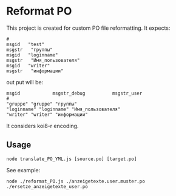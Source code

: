 # Reformat PO
This project is created for custom PO file reformatting.
It expects:
```
#   
msgid   "test"
msgstr   "группы"
msgid   "loginname"
msgstr   "Имя_пользователя"
msgid   "writer"
msgstr   "информации"
```

out put will be:
```
msgid            msgstr_debug          msgstr_user 
# 
"gruppe" "gruppe" "группы"
"loginname" "loginname" "Имя_пользователя"
"writer" "writer" "информации"
```

It considers koi8-r encoding.

## Usage
```
node translate_PO_YML.js [source.po] [target.po]
```
See example:
```
node ./reformat_PO.js ./anzeigetexte.user.muster.po ./ersetze_anzeigetexte_user.po
```
